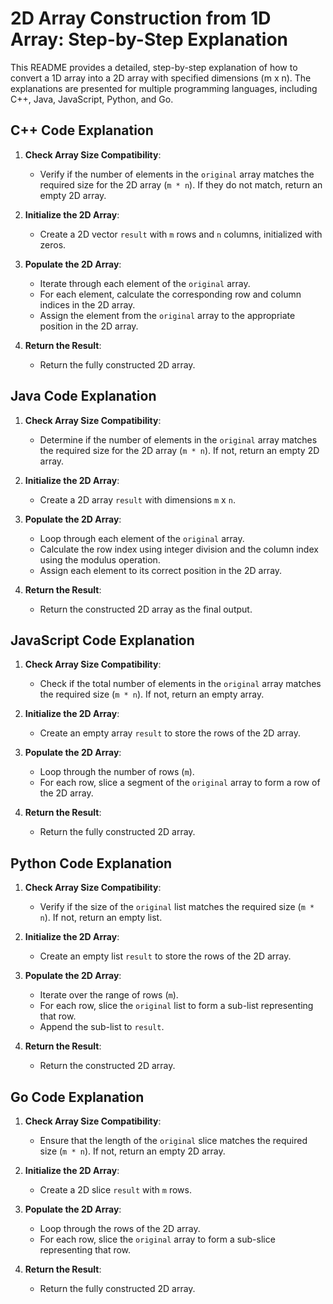 # 2D Array Construction from 1D Array: Step-by-Step Explanation

This README provides a detailed, step-by-step explanation of how to convert a 1D array into a 2D array with specified dimensions (m x n). The explanations are presented for multiple programming languages, including C++, Java, JavaScript, Python, and Go.

## C++ Code Explanation

1. **Check Array Size Compatibility**:
   - Verify if the number of elements in the `original` array matches the required size for the 2D array (`m * n`). If they do not match, return an empty 2D array.

2. **Initialize the 2D Array**:
   - Create a 2D vector `result` with `m` rows and `n` columns, initialized with zeros.

3. **Populate the 2D Array**:
   - Iterate through each element of the `original` array.
   - For each element, calculate the corresponding row and column indices in the 2D array.
   - Assign the element from the `original` array to the appropriate position in the 2D array.

4. **Return the Result**:
   - Return the fully constructed 2D array.

## Java Code Explanation

1. **Check Array Size Compatibility**:
   - Determine if the number of elements in the `original` array matches the required size for the 2D array (`m * n`). If not, return an empty 2D array.

2. **Initialize the 2D Array**:
   - Create a 2D array `result` with dimensions `m` x `n`.

3. **Populate the 2D Array**:
   - Loop through each element of the `original` array.
   - Calculate the row index using integer division and the column index using the modulus operation.
   - Assign each element to its correct position in the 2D array.

4. **Return the Result**:
   - Return the constructed 2D array as the final output.

## JavaScript Code Explanation

1. **Check Array Size Compatibility**:
   - Check if the total number of elements in the `original` array matches the required size (`m * n`). If not, return an empty array.

2. **Initialize the 2D Array**:
   - Create an empty array `result` to store the rows of the 2D array.

3. **Populate the 2D Array**:
   - Loop through the number of rows (`m`).
   - For each row, slice a segment of the `original` array to form a row of the 2D array.

4. **Return the Result**:
   - Return the fully constructed 2D array.

## Python Code Explanation

1. **Check Array Size Compatibility**:
   - Verify if the size of the `original` list matches the required size (`m * n`). If not, return an empty list.

2. **Initialize the 2D Array**:
   - Create an empty list `result` to store the rows of the 2D array.

3. **Populate the 2D Array**:
   - Iterate over the range of rows (`m`).
   - For each row, slice the `original` list to form a sub-list representing that row.
   - Append the sub-list to `result`.

4. **Return the Result**:
   - Return the constructed 2D array.

## Go Code Explanation

1. **Check Array Size Compatibility**:
   - Ensure that the length of the `original` slice matches the required size (`m * n`). If not, return an empty 2D array.

2. **Initialize the 2D Array**:
   - Create a 2D slice `result` with `m` rows.

3. **Populate the 2D Array**:
   - Loop through the rows of the 2D array.
   - For each row, slice the `original` array to form a sub-slice representing that row.

4. **Return the Result**:
   - Return the fully constructed 2D array.
